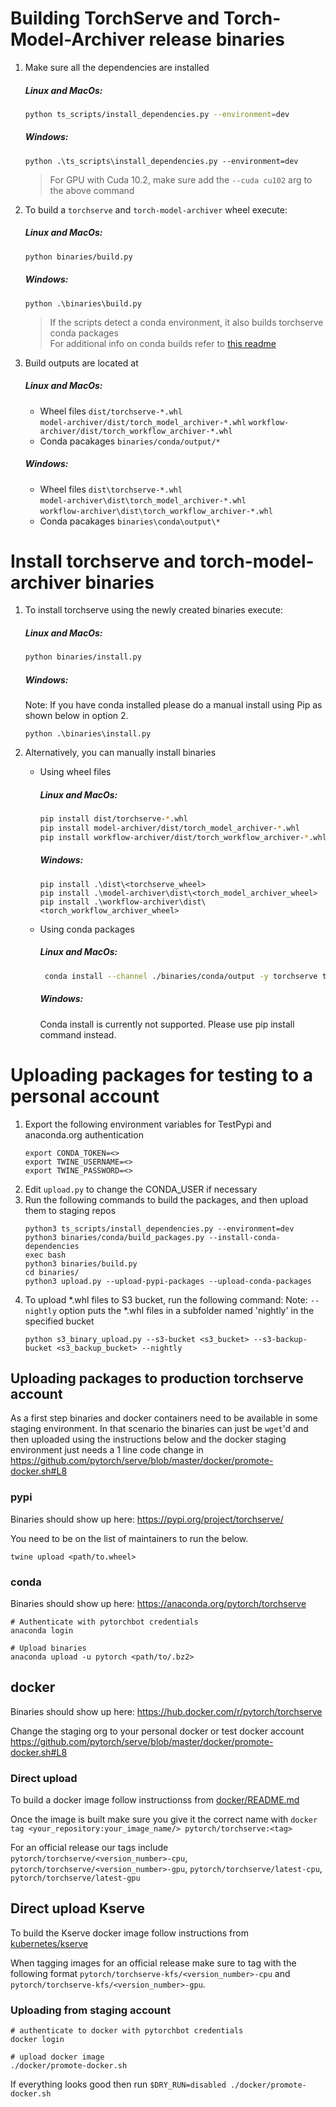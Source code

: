 # Building TorchServe and Torch-Model-Archiver release binaries 
1. Make sure all the dependencies are installed
   ##### Linux and MacOs:
   ```bash
   python ts_scripts/install_dependencies.py --environment=dev
   ```

   ##### Windows:
   ```pwsh
   python .\ts_scripts\install_dependencies.py --environment=dev
   ```
   > For GPU with Cuda 10.2, make sure add the `--cuda cu102` arg to the above command
   
   
2. To build a `torchserve` and `torch-model-archiver` wheel execute:
   ##### Linux and MacOs:
   ```bash
   python binaries/build.py
   ```
   ##### Windows:
   ```pwsh
   python .\binaries\build.py
   ```

   > If the scripts detect a conda environment, it also builds torchserve conda packages  
   > For additional info on conda builds refer to [this readme](conda/README.md)

3. Build outputs are located at
    ##### Linux and MacOs:
   - Wheel files
     `dist/torchserve-*.whl`  
     `model-archiver/dist/torch_model_archiver-*.whl`
     `workflow-archiver/dist/torch_workflow_archiver-*.whl`
   - Conda pacakages
     `binaries/conda/output/*`  
     
    ##### Windows:
    - Wheel files
      `dist\torchserve-*.whl`  
      `model-archiver\dist\torch_model_archiver-*.whl`  
      `workflow-archiver\dist\torch_workflow_archiver-*.whl`  
    - Conda pacakages
      `binaries\conda\output\*`

# Install torchserve and torch-model-archiver binaries
1. To install torchserve using the newly created binaries execute:
    ##### Linux and MacOs:
   ```bash
   python binaries/install.py
   ```

   ##### Windows:
   Note: If you have conda installed please do a manual install using Pip as shown below in option 2.
   ```pwsh
   python .\binaries\install.py
   ```
2. Alternatively, you can manually install binaries
   - Using wheel files
      ##### Linux and MacOs:
      ```bash
      pip install dist/torchserve-*.whl
      pip install model-archiver/dist/torch_model_archiver-*.whl
      pip install workflow-archiver/dist/torch_workflow_archiver-*.whl
      ```

      ##### Windows:
      ```pwsh
      pip install .\dist\<torchserve_wheel>
      pip install .\model-archiver\dist\<torch_model_archiver_wheel>
      pip install .\workflow-archiver\dist\<torch_workflow_archiver_wheel>
      ```
   - Using conda packages
      ##### Linux and MacOs:
     ```bash
      conda install --channel ./binaries/conda/output -y torchserve torch-model-archiver torch-workflow-archiver
     ```
    
     ##### Windows:
     Conda install is currently not supported. Please use pip install command instead.

# Uploading packages for testing to a personal account
1. Export the following environment variables for TestPypi and anaconda.org authentication
   ```
   export CONDA_TOKEN=<>
   export TWINE_USERNAME=<>
   export TWINE_PASSWORD=<>
   ```
2. Edit `upload.py` to change the CONDA_USER if necessary
3. Run the following commands to build the packages, and then upload them to staging repos
   ```
   python3 ts_scripts/install_dependencies.py --environment=dev
   python3 binaries/conda/build_packages.py --install-conda-dependencies
   exec bash
   python3 binaries/build.py
   cd binaries/
   python3 upload.py --upload-pypi-packages --upload-conda-packages 
   ```
4. To upload *.whl files to S3 bucket, run the following command: 
   Note: `--nightly` option puts the *.whl files in a subfolder named 'nightly' in the specified bucket
   ```
   python s3_binary_upload.py --s3-bucket <s3_bucket> --s3-backup-bucket <s3_backup_bucket> --nightly
   ```

## Uploading packages to production torchserve account

As a first step binaries and docker containers need to be available in some staging environment. In that scenario the binaries can just be `wget`'d and then uploaded using the instructions below and the docker staging environment just needs a 1 line code change in https://github.com/pytorch/serve/blob/master/docker/promote-docker.sh#L8

### pypi
Binaries should show up here: https://pypi.org/project/torchserve/

You need to be on the list of maintainers to run the below.

`twine upload <path/to.wheel>`


### conda
Binaries should show up here: https://anaconda.org/pytorch/torchserve


```
# Authenticate with pytorchbot credentials
anaconda login

# Upload binaries
anaconda upload -u pytorch <path/to/.bz2>
```

## docker
Binaries should show up here: https://hub.docker.com/r/pytorch/torchserve

Change the staging org to your personal docker or test docker account https://github.com/pytorch/serve/blob/master/docker/promote-docker.sh#L8


### Direct upload

To build a docker image follow instructionss from [docker/README.md](../docker/README.md)

Once the image is built make sure you give it the correct name with
`docker tag <your_repository:your_image_name/> pytorch/torchserve:<tag>`

For an official release our tags include `pytorch/torchserve/<version_number>-cpu`, `pytorch/torchserve/<version_number>-gpu`, `pytorch/torchserve/latest-cpu`, `pytorch/torchserve/latest-gpu`

## Direct upload Kserve
To build the Kserve docker image follow instructions from [kubernetes/kserve](../kubernetes/kserve/README.md)

When tagging images for an official release make sure to tag with the following format `pytorch/torchserve-kfs/<version_number>-cpu` and `pytorch/torchserve-kfs/<version_number>-gpu`. 

### Uploading from staging account

```
# authenticate to docker with pytorchbot credentials
docker login

# upload docker image
./docker/promote-docker.sh
```

If everything looks good then run `$DRY_RUN=disabled ./docker/promote-docker.sh`
